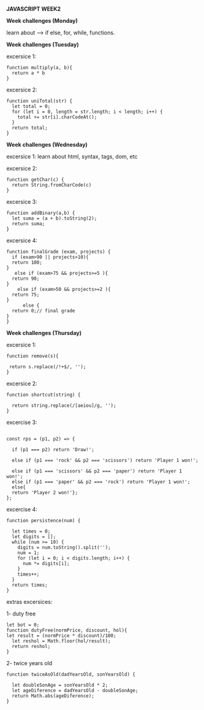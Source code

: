 **JAVASCRIPT WEEK2**

**Week challenges (Monday)**


learn about --> if else, for, while, functions.


**Week challenges (Tuesday)**

excersice 1:
```
function multiply(a, b){
  return a * b
}
```
excersice 2:
```
function uniTotal(str) {
  let total = 0; 
  for (let i = 0, length = str.length; i < length; i++) {
    total += str[i].charCodeAt();
  }
  return total;
}
```

**Week challenges (Wednesday)**

excersice 1: learn about html, syntax, tags, dom, etc

excersice 2:
```
function getChar(c) {
  return String.fromCharCode(c)  
}
```
excersice 3:
```
function addBinary(a,b) {
  let suma = (a + b).toString(2);  
  return suma;
}
```
excersice 4:
```
function finalGrade (exam, projects) {
  if (exam>90 || projects>10){
  return 100;
}
   else if (exam>75 && projects>=5 ){
  return 90;
}
    else if (exam>50 && projects>=2 ){
  return 75;
}
      else {
  return 0;// final grade
}
}
```
**Week challenges (Thursday)**
 
 excersice 1:
 ```
 function remove(s){
 
  return s.replace(/!+$/, '');
}

```

excersice 2:
```
function shortcut(string) {

  return string.replace(/[aeiou]/g, '');
}

```
excercise 3:
```

const rps = (p1, p2) => {

  if (p1 === p2) return 'Draw!';
  
  else if (p1 === 'rock' && p2 === 'scissors') return 'Player 1 won!';
  
  else if (p1 === 'scissors' && p2 === 'paper') return 'Player 1 won!';
  else if (p1 === 'paper' && p2 === 'rock') return 'Player 1 won!';
  else{
  return 'Player 2 won!'};
};
```
excercise 4:

```
function persistence(num) {

  let times = 0;
  let digits = [];
  while (num >= 10) {
    digits = num.toString().split('');
    num = 1;
    for (let i = 0; i < digits.length; i++) {
      num *= digits[i];
    }
    times++;
  }
  return times; 
}
```
extras excersices:

1- duty free
```
let bot = 0;
function dutyFree(normPrice, discount, hol){
let result = (normPrice * discount)/100;
  let reshol = Math.floor(hol/result);
  return reshol;
}
```
2- twice years old

```
function twiceAsOld(dadYearsOld, sonYearsOld) {

  let doubleSonAge = sonYearsOld * 2;
  let ageDiference = dadYearsOld - doubleSonAge;
  return Math.abs(ageDiference);
}
```
